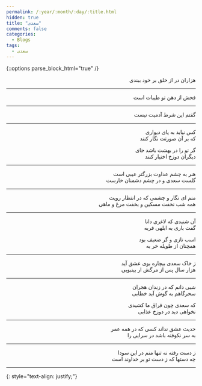 ```yaml
---
permalink: /:year/:month/:day/:title.html
hidden: true
title: "سعدی"
comments: false
categories:
  - Blogs
tags:
  - سعدی
---
```


{::options parse_block_html="true" /}
<div dir='rtl' align='right'>
هزاران در از خلق بر خود ببندی

---

فحش از دهن تو طیبات است

---

گفتم این شرط آدمیت نیست

---

‏كس نیاید به پای دیواری<br>
كه بر آن صورتت نگار كنند


گر تو را در بهشت باشد جای<br>
دیگران دوزخ اختیار كنند

---

هنر  به چشم عداوت بزرگتر عیبی است<br>
گلست سعدی و در چشم دشمنان خارست

---

منم ای نگار و چشمی که در انتظار رویت<br>
همه شب نخفت مسکین و بخفت مرغ و ماهی

---

آن شنیدی که لاغری دانا<br>
گفت باری به ابلهی فربه

اسب تازی و گر ضعیف بود<br>
همچنان از طویله خر به

---

ز خاک سعدی بیچاره بوی عشق آید<br>
هزار سال پس از مرگش ار بینبویی

---

شبی دانم که در زندان هجران<br>
سحرگاهم به گوش آید خطابی

که سعدی چون فراق ما کشیدی<br>
نخواهی دید در دوزخ عذابی

---

حدیث عشق نداند کسی که در همه عمر<br>
به سر نکوفته باشد در سرایی را

---

ز دست رفته نه تنها منم در این سودا<br>
چه دستها که ز دست تو بر خداوند است

---

</div>
{: style="text-align: justify;"}